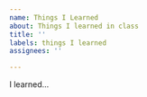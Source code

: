 ```yaml
---
name: Things I Learned
about: Things I learned in class
title: ''
labels: things I learned
assignees: ''

---
```


I learned...
